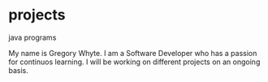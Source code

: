 # projects
java programs 

My name is Gregory Whyte. I am a Software Developer  who has a passion for continuos learning. I  will be working on different projects on an ongoing basis. 
